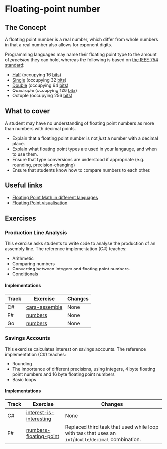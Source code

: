 # Floating-point number

## The Concept

A floating point number is a real number, which differ from whole numbers in that a real number also allows for exponent digits.

Programming languages may name their floating point type to the amount of _precision_ they can hold, whereas the following is based on [the IEEE 754 standard][wiki-ieee754]:

- [Half][type-half] (occupying 16 [bits][type-bit])
- [Single][type-single] (occupying 32 [bits][type-bit])
- [Double][type-double] (occupying 64 [bits][type-bit])
- Quadruple (occupying 128 [bits][type-bit])
- Octuple (occupying 256 [bits][type-bit])

## What to cover

A student may have no understanding of floating point numbers as more than numbers with decimal points.

- Explain that a floating point number is not _just_ a number with a decimal place.
- Explain what floating point types are used in your langauge, and when to use them.
- Ensure that type conversions are understood if appropriate (e.g. rounding, precision-changing)
- Ensure that students know how to compare numbers to each other.

## Useful links

- [Floating Point Math in different languages][float-in-languages]
- [Floating Point visualisation][float-toy]

## Exercises

### Production Line Analysis

This exercise asks students to write code to analyse the production of an assembly line. The reference implementation (C#) teaches:

- Arithmetic
- Comparing numbers
- Converting between integers and floating point numbers.
- Conditionals

#### Implementations

| Track | Exercise                                               | Changes |
| ----- | ------------------------------------------------------ | ------- |
| C#    | [cars-assemble][implementation-csharp-production-line] | None    |
| F#    | [numbers][implementation-fsharp-production-line]       | None    |
| Go    | [numbers][implementation-go-production-line]           | None    |

### Savings Accounts

This exercise calculates interest on savings accounts. The reference implementation (C#) teaches:

- Rounding
- The importance of different precisions, using integers, 4 byte floating point numbers and 16 byte floating point numbers
- Basic loops

#### Implementations

| Track | Exercise                                                          | Changes                                                                                               |
| ----- | ----------------------------------------------------------------- | ----------------------------------------------------------------------------------------------------- |
| C#    | [interest-is-interesting][implementation-csharp-savings-accounts] | None                                                                                                  |
| F#    | [numbers-floating-point][implementation-fsharp-savings-accounts]  | Replaced third task that used while loop with task that uses an `int`/`double`/`decimal` combination. |

[type-bit]: ./bit.md
[type-double]: ./double.md
[type-half]: ./half.md
[type-single]: ./single.md
[wiki-ieee754]: https://en.wikipedia.org/wiki/IEEE_754
[implementation-csharp-production-line]: ../../languages/csharp/exercises/concept/cars-assemble/.docs/introduction.md
[implementation-fsharp-production-line]: ../../languages/fsharp/exercises/concept/assembly-line/.docs/introduction.md
[implementation-go-production-line]: ../../languages/go/exercises/concept/numbers/.docs/introduction.md
[implementation-csharp-savings-accounts]: ../../languages/csharp/exercises/concept/interest-is-interesting/.docs/introduction.md
[implementation-fsharp-savings-accounts]: ../../languages/fsharp/exercises/concept/savings-account/.docs/introduction.md
[float-toy]: https://evanw.github.io/float-toy/
[float-in-languages]: https://0.30000000000000004.com/
